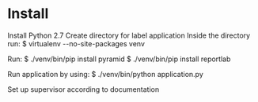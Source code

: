 Install
=======
Install Python 2.7
Create directory for label application
Inside the directory run:
$ virtualenv --no-site-packages venv

Run:
$ ./venv/bin/pip install pyramid
$ ./venv/bin/pip install reportlab

Run application by using:
$ ./venv/bin/python application.py

Set up supervisor according to documentation